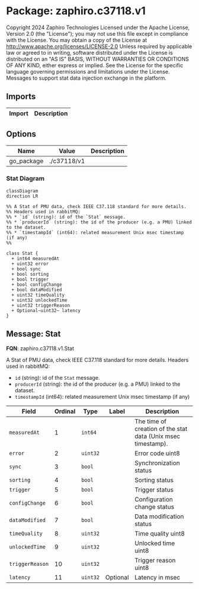 # Package: zaphiro.c37118.v1

Copyright 2024 Zaphiro Technologies Licensed under the Apache License, Version 2.0 (the "License"); you may not use this file except in compliance with the License. You may obtain a copy of the License at http://www.apache.org/licenses/LICENSE-2.0 Unless required by applicable law or agreed to in writing, software distributed under the License is distributed on an "AS IS" BASIS, WITHOUT WARRANTIES OR CONDITIONS OF ANY KIND, either express or implied. See the License for the specific language governing permissions and limitations under the License. <!-- markdownlint-disable -->
Messages to support stat data injection exchange in the platform.



## Imports

| Import | Description |
|--------|-------------|



## Options

| Name       | Value       | Description |
|------------|-------------|-------------|
| go_package | ./c37118/v1 |             |




### Stat Diagram

```mermaid
classDiagram
direction LR

%% A Stat of PMU data, check IEEE C37.118 standard for more details.
%% Headers used in rabbitMQ:
%% * `id` (string): id of the `Stat` message.
%% * `producerId` (string): the id of the producer (e.g. a PMU) linked to the dataset.
%% * `timestampId` (int64): related measurement Unix msec timestamp (if any)
%% 

class Stat {
  + int64 measuredAt
  + uint32 error
  + bool sync
  + bool sorting
  + bool trigger
  + bool configChange
  + bool dataModified
  + uint32 timeQuality
  + uint32 unlockedTime
  + uint32 triggerReason
  + Optional~uint32~ latency
}

```

## Message: Stat

**FQN**: zaphiro.c37118.v1.Stat

A Stat of PMU data, check IEEE C37.118 standard for more details.
Headers used in rabbitMQ:
* `id` (string): id of the `Stat` message.
* `producerId` (string): the id of the producer (e.g. a PMU) linked to the dataset.
* `timestampId` (int64): related measurement Unix msec timestamp (if any)



| Field           | Ordinal | Type     | Label    | Description                                                   |
|-----------------|---------|----------|----------|---------------------------------------------------------------|
| `measuredAt`    | 1       | `int64`  |          | The time of creation of the stat data (Unix msec timestamp).  |
| `error`         | 2       | `uint32` |          | Error code uint8                                              |
| `sync`          | 3       | `bool`   |          | Synchronization status                                        |
| `sorting`       | 4       | `bool`   |          | Sorting status                                                |
| `trigger`       | 5       | `bool`   |          | Trigger status                                                |
| `configChange`  | 6       | `bool`   |          | Configuration change status                                   |
| `dataModified`  | 7       | `bool`   |          | Data modification status                                      |
| `timeQuality`   | 8       | `uint32` |          | Time quality uint8                                            |
| `unlockedTime`  | 9       | `uint32` |          | Unlocked time uint8                                           |
| `triggerReason` | 10      | `uint32` |          | Trigger reason uint8                                          |
| `latency`       | 11      | `uint32` | Optional | Latency in msec                                               |






<!-- Created by: Proto Diagram Tool -->
<!-- https://github.com/GoogleCloudPlatform/proto-gen-md-diagrams -->
